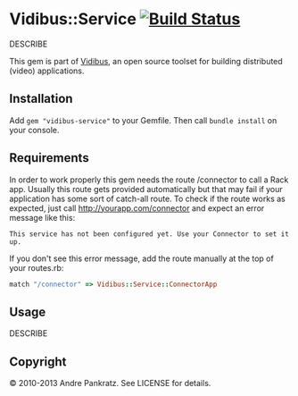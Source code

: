 # Vidibus::Service [![Build Status](https://travis-ci.org/vidibus/vidibus-service.png)](https://travis-ci.org/vidibus/vidibus-service)

DESCRIBE

This gem is part of [Vidibus](http://vidibus.org), an open source toolset for building distributed (video) applications.


## Installation

Add `gem "vidibus-service"` to your Gemfile. Then call `bundle install` on your console.


##  Requirements

In order to work properly this gem needs the route /connector to call a Rack app. Usually this
route gets provided automatically but that may fail if your application has some sort of catch-all
route. To check if the route works as expected, just call http://yourapp.com/connector and expect
an error message like this:

```
This service has not been configured yet. Use your Connector to set it up.
```

If you don't see this error message, add the route manually at the top of your routes.rb:

```ruby
match "/connector" => Vidibus::Service::ConnectorApp
```


## Usage

DESCRIBE


## Copyright

&copy; 2010-2013 Andre Pankratz. See LICENSE for details.
